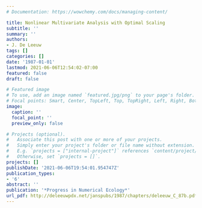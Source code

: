 ```yaml
---
# Documentation: https://wowchemy.com/docs/managing-content/

title: Nonlinear Multivariate Analysis with Optimal Scaling
subtitle: ''
summary: ''
authors:
- J. De Leeuw
tags: []
categories: []
date: '1987-01-01'
lastmod: 2021-06-06T12:54:02-07:00
featured: false
draft: false

# Featured image
# To use, add an image named `featured.jpg/png` to your page's folder.
# Focal points: Smart, Center, TopLeft, Top, TopRight, Left, Right, BottomLeft, Bottom, BottomRight.
image:
  caption: ''
  focal_point: ''
  preview_only: false

# Projects (optional).
#   Associate this post with one or more of your projects.
#   Simply enter your project's folder or file name without extension.
#   E.g. `projects = ["internal-project"]` references `content/project/deep-learning/index.md`.
#   Otherwise, set `projects = []`.
projects: []
publishDate: '2021-06-06T19:54:01.954747Z'
publication_types:
- '6'
abstract: ''
publication: '*Progress in Numerical Ecology*'
url_pdf: http://deleeuwpdx.net/janspubs/1987/chapters/deleeuw_C_87b.pdf
---
```


